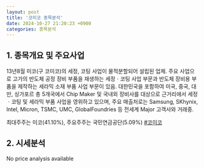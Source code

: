 ```yaml
---
layout: post
title: '코미코 종목분석'
date: 2024-10-27 21:20:23 +0900
categories: 종목분석
---
```


## 1. 종목개요 및 주요사업

13년8월 미코(구 코미코)의 세정, 코팅 사업이 물적분할되어 설립된 업체. 주요 사업으로 고가의 반도체 공정 장비 부품을 재생하는 세정ㆍ코팅 사업 부문과 반도체 장비용 부품을 제작하는 세라믹 소재 부품 사업 부문이 있음. 대한민국을 포함하여 미국, 중국, 대만, 싱가포르 총 5개국에서 Chip Maker 및 국내외 장비사를 대상으로 근거리에서 세정ㆍ코팅 및 세라믹 부품 사업을 영위하고 있으며, 주요 매출처로는 Samsung, SKhynix, Intel, Micron, TSMC, UMC, GlobalFoundries 등 전세계 Major 고객사와 거래중.

최대주주는 미코(41.10%), 주요주주는 국민연금공단(5.09%)
[#코미코](#)

## 2. 시세분석

No price analysis available
